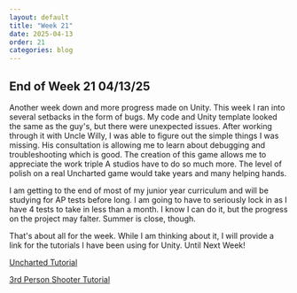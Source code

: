 ```yaml
---
layout: default
title: "Week 21"
date: 2025-04-13
order: 21
categories: blog
---
```


## End of Week 21 04/13/25
Another week down and more progress made on Unity. This week I ran into several setbacks in the form of bugs. My code and Unity template looked the same as the guy's, but there were unexpected issues. After working through it with Uncle Willy, I was able to figure out the simple things I was missing. His consultation is allowing me to learn about debugging and troubleshooting which is good. The creation of this game allows me to appreciate the work triple A studios have to do so much more. The level of polish on a real Uncharted game would take years and many helping hands. 

I am getting to the end of most of my junior year curriculum and will be studying for AP tests before long. I am going to have to seriously lock in as I have 4 tests to take in less than a month. I know I can do it, but the progress on the project may falter. Summer is close, though.

That's about all for the week. While I am thinking about it, I will provide a link for the tutorials I have been using for Unity. Until Next Week!

[Uncharted Tutorial](https://www.youtube.com/playlist?list=PLKtxV4--vCJUFypm9W0DCjpQOzxfuxckm)

[3rd Person Shooter Tutorial](https://www.youtube.com/watch?v=FbM4CkqtOuA&pp=ygUeY29kZSBtb25rZXkgM3JkIHBlcnNvbiBzaG9vdGVy)